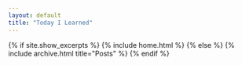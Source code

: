 ```yaml
---
layout: default
title: "Today I Learned"
---
```


{% if site.show_excerpts %}
  {% include home.html %}
{% else %}
  {% include archive.html title="Posts" %}
{% endif %}